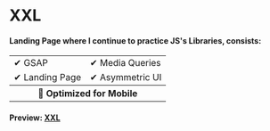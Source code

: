 # XXL

#### Landing Page where I continue to practice JS's Libraries, consists:  

<table border="0">
 <tr>
    <td>✔ GSAP</td>
    <td>✔ Media Queries</td>
 </tr>
 <tr>
    <td>✔ Landing Page</td>
    <td>✔ Asymmetric UI</td>
 </tr>
  <tr>
    <th colspan="2">🚫 Optimized for Mobile</th>
 </tr>
</table>

#### Preview: [XXL](https://xxl.netlify.app/)
